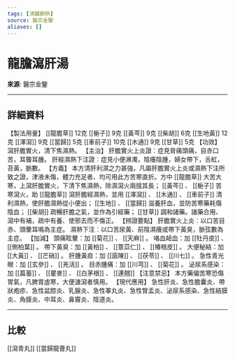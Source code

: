 ```yaml
---
tags: [清臟腑熱]
source: 醫宗金鑒
aliases: []
---
```


# 龍膽瀉肝湯

**來源**: 醫宗金鑒  

---

## 詳細資料
【製法用量】 [[龍膽草]] 12克 [[梔子]] 9克 [[黃芩]] 9克 [[柴胡]] 6克 [[生地黃]] 12克 [[澤瀉]] 9克 [[當歸]] 5克 [[車前子]] 10克 [[木通]] 9克 [[甘草]] 5克
【功效】
瀉肝膽實火，清下焦濕熱。
【主治】
肝膽實火上炎證︰症見脅痛頭痛，目赤口苦，耳聾耳腫。
肝經濕熱下注證︰症見小便淋濁，陰癢陰腫，婦女帶下，舌紅，苔黃，脈數。
【方義】
本方清肝利濕之力甚強，凡屬肝膽實火上炎或濕熱下注所致之證，津液未傷，體力充足者、均可用此方苦寒直折。方中 [[龍膽草]] 大苦大寒，上瀉肝膽實火，下清下焦濕熱，除濕瀉火兩擅其長； [[黃芩]] 、 [[梔子]] 苦寒瀉火，助 [[龍膽草]] 瀉肝膽經濕熱，並用 [[澤瀉]] 、 [[木通]] 、 [[車前子]] 清利濕熱，使肝膽濕熱從小便出； [[生地]] 、 [[當歸]] 滋養肝血，並防苦寒藥耗傷陰血； [[柴胡]] 疏暢肝膽之氣，並作為引經藥； [[甘草]] 調和諸藥。諸藥合用、瀉中有補，疏中有養、使邪去而不傷正。
【辨證要點】
肝膽實火上炎︰以口苦目赤、頭暈耳鳴為主症。
濕熱下注︰以口苦尿黃、前陰濕癢或帶下黃臭，脈弦數為主症。
【加減】
頭痛眩暈：加 [[菊花]] 、 [[天麻]] 。
咯血衄血：加 [[牡丹皮]] 、 [[側柏葉]] 。
帶下黃臭：加 [[黃柏]] 、 [[薏苡仁]] 、 [[椿根皮]] 。
大便秘結：加 [[大黃]] 、 [[芒硝]] 。
肝腫黃疸：加 [[茵陳]] 、 [[茯苓]] 、 [[川七]] 。
急性青光眼：加 [[玄參]] 、 [[羌活]] 。
目赤腫痛：加 [[川芎]] 、 [[菊花]] 。
泌尿系感染：加 [[萹蓄]] 、 [[瞿麥]] 、 [[白茅根]] 、 [[連翹]] 【注意禁忌】
本方藥偏苦寒恐傷胃氣，凡脾胃虛寒，大便溏瀉者慎用。
【現代應用】
急性肝炎、急性膽囊炎、帶狀疱疹、急性盆腔炎、乳腺炎、急性睪丸炎、急性腎盂炎、泌尿系感染、急性結膜炎、角膜炎、中耳炎、鼻竇炎、陰道炎。

---

## 比較
[[瀉青丸]]
[[當歸龍薈丸]]
